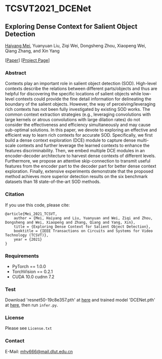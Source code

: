 # TCSVT2021_DCENet

## Exploring Dense Context for Salient Object Detection
[Haiyang Mei](https://mhaiyang.github.io/), Yuanyuan Liu, Ziqi Wei, Dongsheng Zhou, Xiaopeng Wei, Qiang Zhang, and Xin Yang

[[Paper](https://ieeexplore.ieee.org/document/9389751)] [[Project Page](https://mhaiyang.github.io/TCSVT2021-DCENet/index.html)]

### Abstract
Contexts play an important role in salient object detection (SOD). High-level contexts describe the relations between different parts/objects and thus are helpful for discovering the specific locations of salient objects while low-level contexts could provide the fine detail information for delineating the boundary of the salient objects. However, the way of perceiving/leveraging rich contexts has not been fully investigated by existing SOD works. The common context extraction strategies (e.g., leveraging convolutions with large kernels or atrous convolutions with large dilation rates) do not consider the effectiveness and efficiency simultaneously and may cause sub-optimal solutions. In this paper, we devote to exploring an effective and efficient way to learn rich contexts for accurate SOD. Specifically, we first build a dense context exploration (DCE) module to capture dense multi-scale contexts and further leverage the learned contexts to enhance the features discriminability. Then, we embed multiple DCE modules in an encoder-decoder architecture to harvest dense contexts of different levels. Furthermore, we propose an attentive skip-connection to transmit useful features from the encoder part to the decoder part for better dense context exploration. Finally, extensive experiments demonstrate that the proposed method achieves more superior detection results on the six benchmark datasets than 18 state-of-the-art SOD methods.

### Citation
If you use this code, please cite:

```
@article{Mei_2021_TCSVT,
    author = {Mei, Haiyang and Liu, Yuanyuan and Wei, Ziqi and Zhou, Dongsheng and Wei, Xiaopeng and Zhang, Qiang and Yang, Xin},
    title = {Exploring Dense Context for Salient Object Detection},
    booktitle = {IEEE Transactions on Circuits and Systems for Video Technology (TCSVT)},
    year = {2021}
}
```

### Requirements
* PyTorch == 1.0.0
* TorchVision == 0.2.1
* CUDA 10.0  cudnn 7.2

### Test
Download 'resnet50-19c8e357.pth' at [here](https://download.pytorch.org/models/resnet50-19c8e357.pth) and trained model 'DCENet.pth' at [here](https://mhaiyang.github.io/TCSVT2021-DCENet/index.html), then run `infer.py`.

### License
Please see `License.txt`

### Contact
E-Mail: mhy666@mail.dlut.edu.cn
